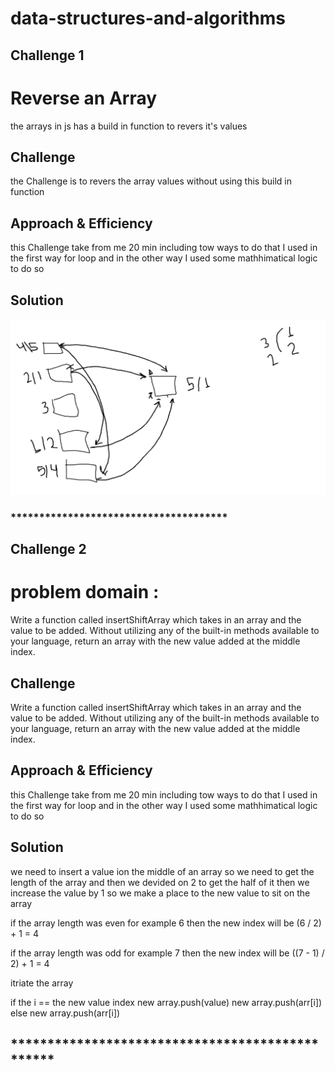 # data-structures-and-algorithms

## Challenge 1
# Reverse an Array
the arrays in js has a build in function to revers it's values

## Challenge
the Challenge is to revers the array values without using this build in function

## Approach & Efficiency
this Challenge take from me 20 min including tow ways to do that
I used in the first way for loop
and in the other way I used some mathhimatical logic to do so

## Solution
![alt text](./assets/whitboard.PNG)

### **************************************

## Challenge 2
# problem domain :
Write a function called insertShiftArray which takes in an array and the value to be added.
 Without utilizing any of the built-in methods available to your language,
 return an array with the new value added at the middle index.

## Challenge

Write a function called insertShiftArray which takes in an array and the value to be added.
 Without utilizing any of the built-in methods available to your language,
 return an array with the new value added at the middle index.

## Approach & Efficiency
this Challenge take from me 20 min including tow ways to do that
I used in the first way for loop
and in the other way I used some mathhimatical logic to do so

## Solution

we need to insert a value ion the middle of an array so we need to get the length of the array
and then we devided on 2 to get the half of it 
then we increase the value by 1 so we make a place to the new value to sit on the array

if the array length was even for example 6
then the new index will be 
(6 / 2) + 1 = 4

if the array length was odd for example 7
then the new index will be 
((7 - 1) / 2) + 1 = 4

itriate the array

if the i == the new value index
new array.push(value)
new array.push(arr[i])
 else 
new array.push(arr[i])

## ************************************************
